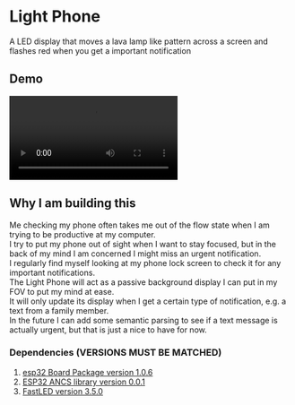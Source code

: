# Light Phone
A LED display that moves a lava lamp like pattern across a screen and flashes red when you get a important notification 

## Demo 
![Alt text](demo.mov)

## Why I am building this
Me checking my phone often takes me out of the flow state when I am trying to be productive at my computer.  
I try to put my phone out of sight when I want to stay focused, but in the back of my mind I am concerned I might miss an urgent notification.  
I regularly find myself looking at my phone lock screen to check it for any important notifications.  
The Light Phone will act as a passive background display I can put in my FOV to put my mind at ease.  
It will only update its display when I get a certain type of notification, e.g. a text from a family member.   
In the future I can add some semantic parsing to see if a text message is actually urgent, but that is just a nice to have for now. 

### Dependencies (VERSIONS MUST BE MATCHED)
1. [esp32 Board Package version 1.0.6](https://github.com/espressif/arduino-esp32/releases/tag/1.0.6)
2. [ESP32 ANCS library version 0.0.1](https://github.com/Smartphone-Companions/ESP32-ANCS-Notifications/releases/tag/v0.0.1)
3. [FastLED version 3.5.0](https://github.com/FastLED/FastLED/releases/tag/3.5.0)
